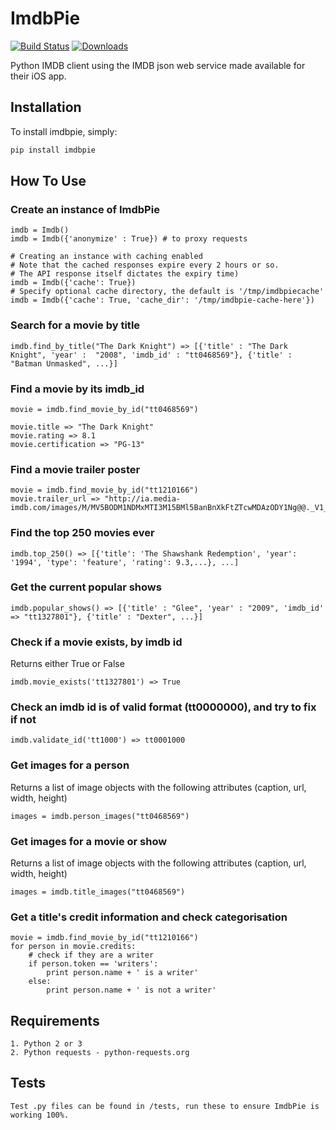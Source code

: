 # ImdbPie
[![Build Status](https://travis-ci.org/richardasaurus/imdb-pie.png?branch=master)](https://travis-ci.org/richardasaurus/imdb-pie)
[![Downloads](https://pypip.in/d/imdbpie/badge.png)](https://crate.io/packages/imdbpie/)

Python IMDB client using the IMDB json web service made available for their iOS app.

## Installation

To install imdbpie, simply:
```bash
pip install imdbpie
```

## How To Use

### Create an instance of ImdbPie

    imdb = Imdb()
    imdb = Imdb({'anonymize' : True}) # to proxy requests

    # Creating an instance with caching enabled
    # Note that the cached responses expire every 2 hours or so.
    # The API response itself dictates the expiry time)
    imdb = Imdb({'cache': True})
    # Specify optional cache directory, the default is '/tmp/imdbpiecache'
    imdb = Imdb({'cache': True, 'cache_dir': '/tmp/imdbpie-cache-here'})

### Search for a movie by title

    imdb.find_by_title("The Dark Knight") => [{'title' : "The Dark Knight", 'year' :  "2008", 'imdb_id' : "tt0468569"}, {'title' : "Batman Unmasked", ...}]

### Find a movie by its imdb_id

    movie = imdb.find_movie_by_id("tt0468569")

    movie.title => "The Dark Knight"
    movie.rating => 8.1
    movie.certification => "PG-13"

### Find a movie trailer poster

    movie = imdb.find_movie_by_id("tt1210166")
    movie.trailer_url => "http://ia.media-imdb.com/images/M/MV5BODM1NDMxMTI3M15BMl5BanBnXkFtZTcwMDAzODY1Ng@@._V1_.jpg"

### Find the top 250 movies ever

    imdb.top_250() => [{'title': 'The Shawshank Redemption', 'year': '1994', 'type': 'feature', 'rating': 9.3,...}, ...]


### Get the current popular shows

    imdb.popular_shows() => [{'title' : "Glee", 'year' : "2009", 'imdb_id' => "tt1327801"}, {'title' : "Dexter", ...}]

### Check if a movie exists, by imdb id
Returns either True or False

    imdb.movie_exists('tt1327801') => True

### Check an imdb id is of valid format (tt0000000), and try to fix if not

    imdb.validate_id('tt1000') => tt0001000

### Get images for a person
Returns a list of image objects with the following attributes (caption, url, width, height)

    images = imdb.person_images("tt0468569")

### Get images for a movie or show
Returns a list of image objects with the following attributes (caption, url, width, height)

    images = imdb.title_images("tt0468569")

### Get a title's credit information and check categorisation
    movie = imdb.find_movie_by_id("tt1210166")
    for person in movie.credits:
        # check if they are a writer
        if person.token == 'writers':
            print person.name + ' is a writer'
        else:
            print person.name + ' is not a writer'


## Requirements

    1. Python 2 or 3
    2. Python requests - python-requests.org

## Tests

    Test .py files can be found in /tests, run these to ensure ImdbPie is working 100%.


